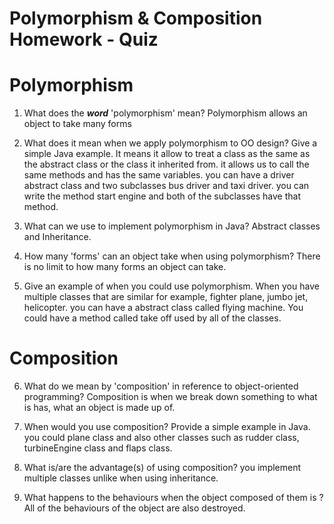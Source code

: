 # Polymorphism & Composition Homework - Quiz

# Polymorphism

1. What does the ___word___ 'polymorphism' mean?
Polymorphism allows an object to take many forms

2. What does it mean when we apply polymorphism to OO design? Give a simple Java example.
It means it allow to treat a class as the same as the abstract class or the class it inherited from. it allows us to call the same methods and has the same variables. you can have a driver abstract class and two subclasses bus driver and taxi driver. you can write the method start engine and both of the subclasses have that method.


3. What can we use to implement polymorphism in Java?
 Abstract classes and Inheritance.


4. How many 'forms' can an object take when using polymorphism?
There is no limit to how many forms an object can take.


5. Give an example of when you could use polymorphism.
When you have multiple classes that are similar for example, fighter plane, jumbo jet, helicopter. you can have a abstract class called flying machine.
You could have a method called take off used by all of the classes.



# Composition

6. What do we mean by 'composition' in reference to object-oriented programming?
 Composition is when we break down something to what is has, what an object is made up of.

7. When would you use composition? Provide a simple example in Java.
you could plane class and also other classes such as rudder class, turbineEngine class and flaps class.

8. What is/are the advantage(s) of using composition?
you implement multiple classes unlike when using inheritance.

9. What happens to the behaviours when the object composed of them is ?
All of the behaviours of the object are also destroyed.